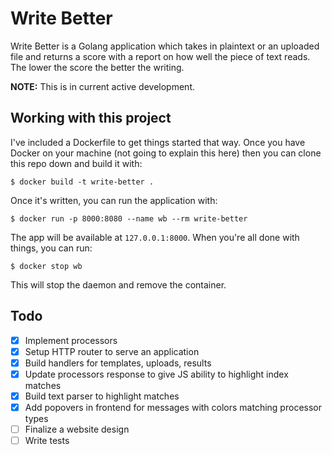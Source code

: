 # Write Better

Write Better is a Golang application which takes in plaintext or an uploaded
file and returns a score with a report on how well the piece of text reads.
The lower the score the better the writing.

**NOTE:** This is in current active development.

## Working with this project

I've included a Dockerfile to get things started that way. Once you have
Docker on your machine (not going to explain this here) then you can clone
this repo down and build it with:

    $ docker build -t write-better .

Once it's written, you can run the application with:

    $ docker run -p 8000:8080 --name wb --rm write-better

The app will be available at `127.0.0.1:8000`. When you're all done with
things, you can run:

    $ docker stop wb

This will stop the daemon and remove the container.

## Todo

- [X] Implement processors
- [X] Setup HTTP router to serve an application
- [X] Build handlers for templates, uploads, results
- [X] Update processors response to give JS ability to highlight index matches
- [X] Build text parser to highlight matches
- [X] Add popovers in frontend for messages with colors matching processor types
- [ ] Finalize a website design
- [ ] Write tests
